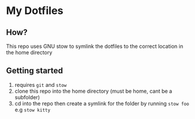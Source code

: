 # My Dotfiles

## How?

This repo uses GNU stow to symlink the dotfiles to the correct location in the home directory

## Getting started

1. requires `git` and `stow`
1. clone this repo into the home directory (must be home, cant be a subfolder)
1. cd into the repo then create a symlink for the folder by running `stow foo` e.g `stow kitty`

 
